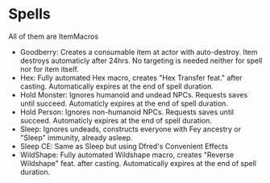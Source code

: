 # Spells

All of them are ItemMacros

- Goodberry: Creates a consumable item at actor with auto-destroy. Item destroys automaticly after 24hrs. No targeting is needed neither for spell nor for item itself.
- Hex: Fully automated Hex macro, creates "Hex Transfer feat." after casting. Automatically expires at the end of spell duration. 
- Hold Monster: Ignores humanoid and undead NPCs. Requests saves until succeed. Automaticly expires at the end of spell duration.
- Hold Person: Ignores non-humanoid NPCs. Requests saves until succeed. Automaticly expires at the end of spell duration.
- Sleep: Ignores undeads, constructs everyone with Fey ancestry or "Sleep" immunity, already asleep.
- Sleep CE: Same as Sleep but using Dfred's Convenient Effects
- WildShape: Fully automated Wildshape macro, creates "Reverse Wildshape" feat. after casting. Automatically expires at the end of spell duration. 
